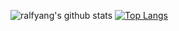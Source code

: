 
![ralfyang's github stats](https://github-readme-stats.vercel.app/api?username=ralfyang&show_icons=true&theme=radical)
[![Top Langs](https://github-readme-stats.vercel.app/api/top-langs/?username=ralfyang&layout=compact)](https://github.com/anuraghazra/github-readme-stats)
